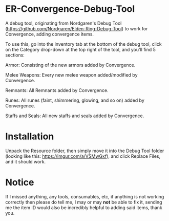 # ER-Convergence-Debug-Tool
A debug tool, originating from Nordgaren's Debug Tool (https://github.com/Nordgaren/Elden-Ring-Debug-Tool) to work for Convergence, adding convergence items.


To use this, go into the inventory tab at the bottom of the debug tool, click on the Category drop-down at the top right of the tool, and you'll find 5 sections:

Armor: Consisting of the new armors added by Convergence.

Melee Weapons: Every new melee weapon added/modified by Convergence.

Remnants: All Remnants added by Convergence.

Runes: All runes (faint, shimmering, glowing, and so on) added by Convergence.

Staffs and Seals: All new staffs and seals added by Convergence.


# Installation

Unpack the Resource folder, then simply move it into the Debug Tool folder (looking like this: https://imgur.com/a/VSMwGxf), and click Replace Files, and it should work.

# Notice

If I missed anything, any tools, consumables, etc, if anything is not working correctly then please do tell me, I may or may **not** be able to fix it, sending me the item ID would also be incredibly helpful to adding said items, thank you.
